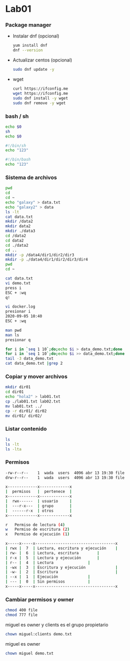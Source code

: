 # Lab01

### Package manager

* Instalar dnf (opcional)
    ```bash
    yum install dnf
    dnf --version
    ```

* Actualizar centos (opcional)
    ```bash
    sudo dnf update -y
    ```

* wget
    ```bash
    curl https://ifconfig.me
    wget https://ifconfig.me
    sudo dnf install -y wget
    sudo dnf remove -y wget
    ```


### bash / sh

```bash
echo $0
sh
echo $0
```


```bash
#!/bin/sh
echo "123"
```

```bash
#!/bin/bash
echo "123"
```

### Sistema de archivos

```bash
pwd
cd
cd ~
echo "galaxy" > data.txt
echo "galaxy2" > data
ls -lt
cat data.txt
mkdir /data2
mkdir data2
mkdir ./data3
cd /data2
cd data2
cd ./data2
cd ..
mkdir -p /data4/dir1/dir2/dir3
mkdir -p ./data4/dir1/dir2/dir3/dir4
pwd
cd ~ 
```

```bash
cat data.txt
vi demo.txt
press i
ESC + :wq 
q!
```

```bash
vi docker.log
presionar i
2020-09-05 10:40
ESC + :wq 
```


```bash
man pwd
man ls
presionar q
```



```bash
for i in `seq 1 10`;do;echo $i > data_demo.txt;done
for i in `seq 1 10`;do;echo $i >> data_demo.txt;done
tail -3 data_demo.txt
cat data_demo.txt |grep 2
```
### Copiar y mover archivos
```bash
mkdir dir01
cd dir01
echo "hola2" > lab01.txt
cp ./lab01.txt lab02.txt
mv lab01.txt ../
cp -r dir01/ dir02
mv dir01/ dir02/
```


### Listar contenido
```bash
ls
ls -lt
ls -lta
```

### Permisos

```bash
-rw-r--r--    1  wada  users  4096 abr 13 19:30 file
drw-r--r--    1  wada  users  4096 abr 13 19:30 file
```

```bash
x-------------x-------------x
|  permisos   |  pertenece  |
x-------------x-------------x
|  rwx------  | usuario     |
|  ---r-x---  | grupo       |
|  ------r-x  | otros       |
x-------------x-------------x
```

```bash
r	Permiso de lectura (4)
w	Permiso de escritura (2)
x	Permiso de ejecución (1)
```

```bash
x-----x-----x-----------------------------------x
| rwx |  7  | Lectura, escritura y ejecución    |
| rw- |  6  | Lectura, escritura        |
| r-x |  5  | Lectura y ejecución       |
| r-- |  4  | Lectura               |
| -wx |  3  | Escritura y ejecución             |
| -w- |  2  | Escritura                         |
| --x |  1  | Ejecución             |
| --- |  0  | Sin permisos          |
x-----x-----x-----------------------------------x
```

### Cambiar permisos y owner
```bash
chmod 400 file
chmod 777 file
```

miguel es owner y clients es el grupo propietario

```bash
chown miguel:clients demo.txt
```

miguel es owner
```bash
chown miguel demo.txt
```
